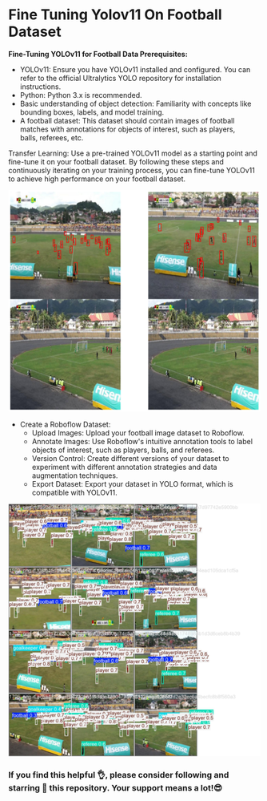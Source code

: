 # Fine Tuning Yolov11 On Football Dataset

**Fine-Tuning YOLOv11 for Football Data
Prerequisites:**
 * YOLOv11: Ensure you have YOLOv11 installed and configured. You can refer to the official Ultralytics YOLO repository for installation instructions.
 * Python: Python 3.x is recommended.
 * Basic understanding of object detection: Familiarity with concepts like bounding boxes, labels, and model training.
 * A football dataset: This dataset should contain images of football matches with annotations for objects of interest, such as players, balls, referees, etc.

Transfer Learning: Use a pre-trained YOLOv11 model as a starting point and fine-tune it on your football dataset.
By following these steps and continuously iterating on your training process, you can fine-tune YOLOv11 to achieve high performance on your football dataset.

![image Plotting](images/imgPlot.png)


 * Create a Roboflow Dataset:
   * Upload Images: Upload your football image dataset to Roboflow.
   * Annotate Images: Use Roboflow's intuitive annotation tools to label objects of interest, such as players, balls, and referees.
   * Version Control: Create different versions of your dataset to experiment with different annotation strategies and data augmentation techniques.
   * Export Dataset: Export your dataset in YOLO format, which is compatible with YOLOv11.

![image train](images/imgTrain.jpg)

### If you find this helpful 👌, please consider following and starring 🌟 this repository. Your support means a lot!😎